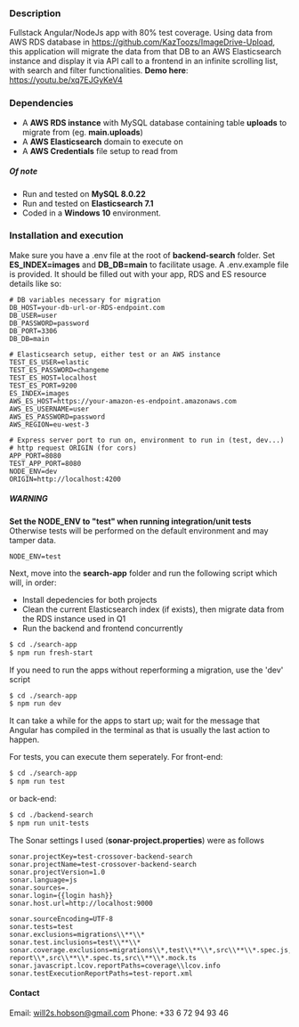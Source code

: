 ### Description
Fullstack Angular/NodeJs app with 80% test coverage. Using data from AWS RDS database in https://github.com/KazToozs/ImageDrive-Upload, this application will migrate the data from that DB to an AWS Elasticsearch instance and display it via API call to a frontend in an infinite scrolling list, with search and filter functionalities.
**Demo here**: https://youtu.be/xq7EJGyKeV4

### Dependencies
- A **AWS RDS instance** with MySQL database containing table **uploads** to migrate from (eg. **main.uploads**)
- A **AWS Elasticsearch** domain to execute on
- A **AWS Credentials** file setup to read from

##### Of note
- Run and tested on **MySQL  8.0.22**
- Run and tested on **Elasticsearch 7.1**
- Coded in a **Windows 10** environment.

### Installation and execution

Make sure you have a .env file at the root of **backend-search** folder.
Set **ES_INDEX=images** and **DB_DB=main** to facilitate usage.
A .env.example file is provided.
It should be filled out with your app, RDS and ES resource details like so:
```
# DB variables necessary for migration
DB_HOST=your-db-url-or-RDS-endpoint.com
DB_USER=user
DB_PASSWORD=password
DB_PORT=3306
DB_DB=main

# Elasticsearch setup, either test or an AWS instance
TEST_ES_USER=elastic
TEST_ES_PASSWORD=changeme
TEST_ES_HOST=localhost
TEST_ES_PORT=9200
ES_INDEX=images
AWS_ES_HOST=https://your-amazon-es-endpoint.amazonaws.com
AWS_ES_USERNAME=user
AWS_ES_PASSWORD=password
AWS_REGION=eu-west-3

# Express server port to run on, environment to run in (test, dev...)
# http request ORIGIN (for cors)
APP_PORT=8080
TEST_APP_PORT=8080
NODE_ENV=dev
ORIGIN=http://localhost:4200
```
##### WARNING
**Set the NODE_ENV to "test" when running integration/unit tests**
Otherwise tests will be performed on the default environment and may tamper data.
```
NODE_ENV=test
```
Next, move into the **search-app** folder and run the following script which will, in order:
* Install depedencies for both projects
* Clean the current Elasticsearch index (if exists), then migrate data from the RDS instance used in Q1
* Run the backend and frontend concurrently
```sh
$ cd ./search-app
$ npm run fresh-start
```
If you need to run the apps without reperforming a migration, use the 'dev' script
```sh
$ cd ./search-app
$ npm run dev
```
It can take a while for the apps to start up; wait for the message that Angular has compiled in the terminal as that is usually the last action to happen.

For tests, you can execute them seperately. For front-end:
```sh
$ cd ./search-app
$ npm run test
```
or back-end:
```sh
$ cd ./backend-search
$ npm run unit-tests
```
The Sonar settings I used (**sonar-project.properties**) were as follows
```
sonar.projectKey=test-crossover-backend-search
sonar.projectName=test-crossover-backend-search
sonar.projectVersion=1.0
sonar.language=js
sonar.sources=.
sonar.login={{login hash}}
sonar.host.url=http://localhost:9000

sonar.sourceEncoding=UTF-8
sonar.tests=test
sonar.exclusions=migrations\\**\\*
sonar.test.inclusions=test\\**\\*
sonar.coverage.exclusions=migrations\\*,test\\**\\*,src\\**\\*.spec.js,src\\**\\*.mock.js,node_modules\\*,coverage\\lcov-report\\*,src\\**\\*.spec.ts,src\\**\\*.mock.ts
sonar.javascript.lcov.reportPaths=coverage\\lcov.info
sonar.testExecutionReportPaths=test-report.xml
```
#### Contact
Email: will2s.hobson@gmail.com
Phone: +33 6 72 94 93 46 
